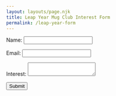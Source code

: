 ```yaml
---
layout: layouts/page.njk
title: Leap Year Mug Club Interest Form
permalink: /leap-year-form
---
```


<form action="/submit" method="POST">
<p>
    <label for="name">Name:</label>
    <input type="text" id="name" name="name" required>
</p
<p>
    <label for="email">Email:</label>
    <input type="email" id="email" name="email" required>
</P
    <label for="message">Interest:</label>
    <textarea id="message" name="message" required></textarea>
</p>
    <button type="submit">Submit</button>
</form>
